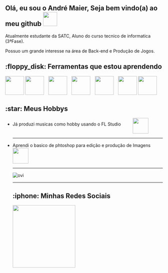 <h2>Olá, eu sou o André Maier, Seja bem vindo(a) ao meu github <img src="https://media.tenor.com/itjFesV8_RUAAAAi/soulja-boy-pepe.gif" heigth="45" width="45"></h2>
<p>Atualmente estudante da SATC, Aluno do curso tecnico de informatica (3ªFase).</p>
<p>Possuo um grande interesse na área de Back-end e Produção de Jogos.</p>
<h2>:floppy_disk: Ferramentas que estou aprendendo </h2>
<p><img src="https://cdn.jsdelivr.net/gh/devicons/devicon/icons/python/python-original.svg" heigth="60" width="60">
<img src="https://cdn.jsdelivr.net/gh/devicons/devicon/icons/c/c-plain.svg"heigth="60" width="60">⠀
<img src="https://cdn.jsdelivr.net/gh/devicons/devicon/icons/photoshop/photoshop-line.svg"heigth="60" width="60">⠀
<img src="https://cdn.jsdelivr.net/gh/devicons/devicon/icons/html5/html5-original.svg"heigth="60" width="60">⠀
<img src="https://cdn.jsdelivr.net/gh/devicons/devicon/icons/mysql/mysql-plain-wordmark.svg"heigth="60" width="60">⠀
<img src="https://upload.wikimedia.org/wikipedia/commons/thumb/a/a7/React-icon.svg/2300px-React-icon.svg.png" heigth="60" width="60"/>
<img src="https://cdn.worldvectorlogo.com/logos/php-1.svg" heigth="60" width="60"/>

<h2>:star: Meus Hobbys</h2>
<ul>
<li><p>Já produzi musicas como hobby usando o FL Studio ⠀⠀⠀
<img src="https://media.tenor.com/SG4Mic1ZZrQAAAAi/fl-studio-petpet.gif"heigth="50" width="50" align="middle">  
</p> </li>

<hr>
<li><p>Aprendi o basico de phtoshop para edição e produção de Imagens⠀⠀⠀ 
<img src="https://media.tenor.com/s3oRS9Uq1qMAAAAi/photoshop-pet-pet-meme.gif" heigth="50" width="50" align="middle"> 
</p> </li>

<hr>
<img src="https://github-readme-stats.vercel.app/api/top-langs?username=madushadhanushka&show_icons=true&locale=en&layout=compact&theme=chartreuse-dark" alt="ovi" />
<p>
</p>
</ol>
<hr>
<h2>:iphone: Minhas Redes Sociais</h2>
<div>
<a href="https://www.instagram.com/andre_dos_santos_maier/"> 
<img heigth="200" width="200" src="https://static.vecteezy.com/system/resources/previews/018/930/413/original/instagram-logo-instagram-icon-transparent-free-png.png" />
</a>
